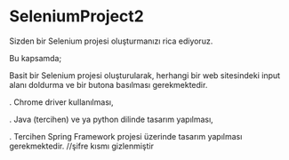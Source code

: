 # SeleniumProject2
Sizden bir Selenium projesi oluşturmanızı rica ediyoruz.

Bu kapsamda;

Basit bir Selenium projesi oluşturularak, herhangi bir web sitesindeki input alanı doldurma ve bir butona basılması gerekmektedir.

. Chrome driver kullanılması,

. Java (tercihen) ve ya python dilinde tasarım yapılması,

. Tercihen Spring Framework projesi üzerinde tasarım yapılması gerekmektedir.
//şifre kısmı gizlenmiştir
